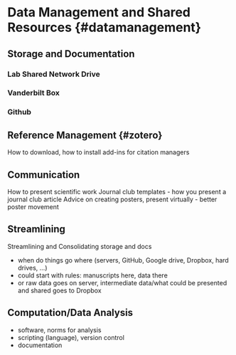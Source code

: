 # Data Management and Shared Resources {#datamanagement}

## Storage and Documentation 

### Lab Shared Network Drive


### Vanderbilt Box


### Github 

## Reference Management {#zotero}
How to download, how to install add-ins for citation managers

## Communication 
How to present scientific work
Journal club templates - how you present a journal club article 
Advice on creating posters, present virtually - better poster movement

## Streamlining
Streamlining and Consolidating storage and docs
- when do things go where (servers, GitHub, Google drive, Dropbox, hard drives, ...)
- could start with rules: manuscripts here, data there
- or raw data goes on server, intermediate data/what could be presented and shared goes to Dropbox

## Computation/Data Analysis
- software, norms for analysis
- scripting (language), version control 
- documentation 
